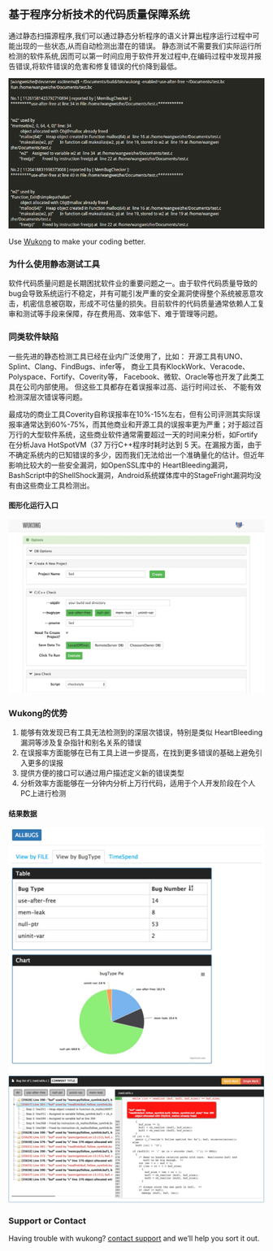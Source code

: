 ## 基于程序分析技术的代码质量保障系统

通过静态扫描源程序,我们可以通过静态分析程序的语义计算出程序运行过程中可能出现的一些状态,从而自动检测出潜在的错误。
静态测试不需要我们实际运行所检测的软件系统,因而可以第一时间应用于软件开发过程中,在编码过程中发现并报告错误,将软件错误的危害和修复错误的代价降到最低。

![cmd result](/images/res.png)

Use [Wukong](/) to make your coding better.


### 为什么使用静态测试工具

软件代码质量问题是长期困扰软件业的重要问题之一。由于软件代码质量导致的bug会导致系统运行不稳定，并有可能引发严重的安全漏洞使得整个系统被恶意攻击，机密信息被窃取，形成不可估量的损失。目前软件的代码质量通常依赖人工复审和测试等手段来保障，存在费用高、效率低下、难于管理等问题。

### 同类软件缺陷

一些先进的静态检测工具已经在业内广泛使用了，比如：
开源工具有UNO、Splint、Clang、FindBugs、infer等，
商业工具有KlockWork、Veracode、Polyspace、Fortify、Coverity等，
Facebook、微软、Oracle等也开发了此类工具在公司内部使用。
但这些工具都存在着误报率过高、运行时间过长、 不能有效检测深层次错误等问题。

最成功的商业工具Coverity自称误报率在10%-15%左右，但有公司评测其实际误报率通常达到60%-75%，而其他商业和开源工具的误报率更为严重；对于超过百万行的大型软件系统，这些商业软件通常需要超过一天的时间来分析，如Fortify在分析Java HotSpotVM（37 万行C++程序时耗时达到 5 天。在漏报方面，由于不确定系统内的已知错误的多少，因而我们无法给出一个准确量化的估计。但近年影响比较大的一些安全漏洞，如OpenSSL库中的 HeartBleeding漏洞，BashScript中的ShellShock漏洞，Android系统媒体库中的StageFright漏洞均没有由这些商业工具检测出。

#### 图形化运行入口
![UI](/images/wukong_begin.jpg)
### Wukong的优势

1. 能够有效发现已有工具无法检测到的深层次错误，特别是类似 HeartBleeding 漏洞等涉及复杂指针和别名关系的错误
2. 在误报率方面能够在已有工具上进一步提高，在找到更多错误的基础上避免引入更多的误报
3. 提供方便的接口可以通过用户描述定义新的错误类型
4. 分析效率方面能够在一分钟内分析上万行代码，适用于个人开发阶段在个人PC上进行检测
#### 结果数据
![bugTypes](/images/bugSummary.jpg)
![codeView](/images/codeview.jpg)

### Support or Contact

Having trouble with wukong? [contact support](mailto:676760359@qq.com) and we’ll help you sort it out.
